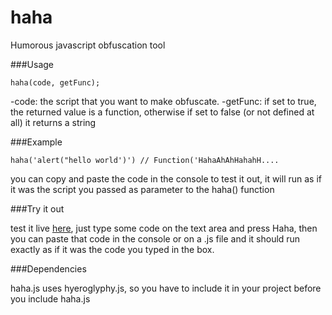 haha
====

Humorous javascript obfuscation tool

###Usage

`haha(code, getFunc);`

-code: the script that you want to make obfuscate.
-getFunc: if set to true, the returned value is a function, otherwise if set to false (or not defined at all) it returns a string

###Example

`haha('alert("hello world')') // Function('HahaAhAhHahahH....`

you can copy and paste the code in the console to test it out, it will run as if it was the script you passed as parameter to the haha() function

###Try it out

test it live [here](http://cazala.github.io/haha), just type some code on the text area and press Haha, then you can paste that code in the console or on a .js file and it should run exactly as if it was the code you typed in the box.

###Dependencies

haha.js uses hyeroglyphy.js, so you have to include it in your project before you include haha.js
